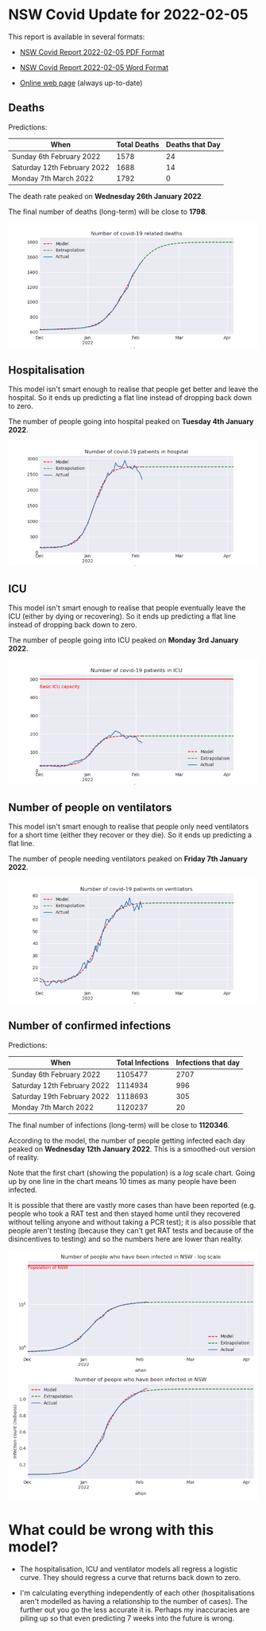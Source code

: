 # NSW Covid Update for 2022-02-05

This report is available in several formats:

- [NSW Covid Report 2022-02-05 PDF Format](https://github.com/solresol/yet-another-pandemic-prediction/raw/main/output/2022-02-05/nsw-covid-report-2022-02-05.pdf)

- [NSW Covid Report 2022-02-05 Word Format](https://github.com/solresol/yet-another-pandemic-prediction/raw/main/output/2022-02-05/nsw-covid-report-2022-02-05.docx)

- [Online web page](https://github.com/solresol/yet-another-pandemic-prediction/tree/main/output/README.md) (always up-to-date)

## Deaths

Predictions:

| When | Total Deaths | Deaths that Day |
| ---- | ------------ | --------------- |
| Sunday 6th February 2022 | 1578 | 24 |
| Saturday 12th February 2022 | 1688 | 14 |
| Monday 7th March 2022 | 1792 | 0 |

The death rate peaked on **Wednesday 26th January 2022**.

The final number of deaths (long-term) will
be close to **1798**.

![](2022-02-05/deaths.png)



## Hospitalisation

This model isn't smart enough to realise that people get better and leave the hospital.
So it ends up predicting a flat line instead of dropping back down to zero.

The number of people going into hospital peaked on **Tuesday 4th January 2022**.

![](2022-02-05/hospitalisation.png)

## ICU

This model isn't smart enough to realise that people eventually leave the ICU
(either by dying or recovering).
So it ends up predicting a flat line instead of dropping back down to zero.

The number of people going into ICU peaked on **Monday 3rd January 2022**.

![](2022-02-05/icu.png)

## Number of people on ventilators

This model isn't smart enough to realise that people only need ventilators for
a short time (either they recover or they die). So it ends up predicting a flat line.

The number of people needing ventilators peaked on **Friday 7th January 2022**.

![](2022-02-05/ventilators.png)

## Number of confirmed infections

Predictions:

| When | Total Infections | Infections that day |
| ---- | ------------ | --------------- |
| Sunday 6th February 2022 | 1105477 | 2707 |
| Saturday 12th February 2022 | 1114934 | 996 |
| Saturday 19th February 2022 | 1118693 | 305 |
| Monday 7th March 2022 | 1120237 | 20 |

The final number of infections (long-term) will
be close to **1120346**.


According to the model, the number of people getting infected each day peaked on **Wednesday 12th January 2022**. This is a smoothed-out version of reality.

Note that the first chart (showing the population) is a *log* scale chart. Going up by one line in the chart means 10 times as many people have been infected. 

It is possible that there are vastly more cases than have been
reported (e.g. people who took a RAT test and then stayed home until
they recovered without telling anyone and without taking a PCR test);
it is also possible that people aren't testing (because they can't get
RAT tests and because of the disincentives to testing) and so the
numbers here are lower than reality.


![](2022-02-05/infection.png)



# What could be wrong with this model?

- The hospitalisation, ICU and ventilator models all regress a logistic curve. They
should regress a curve that returns back down to zero.

- I'm calculating everything independently of each other (hospitalisations aren't modelled as having a relationship to the number of cases). The further out you go the less accurate it is. Perhaps my inaccuracies are piling up so that even predicting 7 weeks into the future is wrong.

